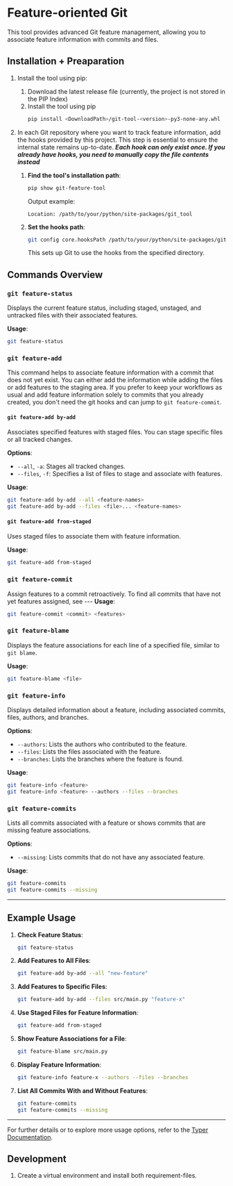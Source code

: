 
# Feature-oriented Git

This tool provides advanced Git feature management, allowing you to associate feature information with commits and files.

## Installation + Preaparation

1. Install the tool using pip:
    1. Download the latest release file (currently, the project is not stored in the PIP Index)
    1. Install the tool using pip
        ```bash
        pip install <DownloadPath>/git-tool-<version>-py3-none-any.whl
        ```
1. In each Git repository where you want to track feature information, add the hooks provided by this project. This step is essential to ensure the internal state remains up-to-date. ***Each hook can only exist once. If you already have hooks, you need to manually copy the file contents instead***

    1. **Find the tool's installation path**:
        ```bash
        pip show git-feature-tool
        ```
        Output example:
        ```
        Location: /path/to/your/python/site-packages/git_tool
        ```
    1. **Set the hooks path**:
        ```bash
        git config core.hooksPath /path/to/your/python/site-packages/git_tool/hooks
        ```
        This sets up Git to use the hooks from the specified directory.

## Commands Overview

### `git feature-status`

Displays the current feature status, including staged, unstaged, and untracked files with their associated features.

**Usage**:
```bash
git feature-status
```
### `git feature-add`
This command helps to associate feature information with a commit that does not yet exist. You can either add the information while adding the files or add features to the staging area.
If you prefer to keep your workflows as usual and add feature information solely to commits that you already created, you don't need the git hooks and can jump to `git feature-commit`.

#### `git feature-add by-add`

Associates specified features with staged files. You can stage specific files or all tracked changes.

**Options**:
- `--all`, `-a`: Stages all tracked changes.
- `--files`, `-f`: Specifies a list of files to stage and associate with features.

**Usage**:
```bash
git feature-add by-add --all <feature-names>
git feature-add by-add --files <file>... <feature-names>
```

#### `git feature-add from-staged`

Uses staged files to associate them with feature information.

**Usage**:
```bash
git feature-add from-staged
```


### `git feature-commit`
Assign features to a commit retroactively. To find all commits that have not yet features assigned, see ---
**Usage**:
```bash
git feature-commit <commit> <features>
```

### `git feature-blame`

Displays the feature associations for each line of a specified file, similar to `git blame`.

**Usage**:
```bash
git feature-blame <file>
```

### `git feature-info`

Displays detailed information about a feature, including associated commits, files, authors, and branches.

**Options**:
- `--authors`: Lists the authors who contributed to the feature.
- `--files`: Lists the files associated with the feature.
- `--branches`: Lists the branches where the feature is found.

**Usage**:
```bash
git feature-info <feature>
git feature-info <feature> --authors --files --branches
```

### `git feature-commits`

Lists all commits associated with a feature or shows commits that are missing feature associations.

**Options**:
- `--missing`: Lists commits that do not have any associated feature.

**Usage**:
```bash
git feature-commits
git feature-commits --missing
```

---

## Example Usage

1. **Check Feature Status**:
   ```bash
   git feature-status
   ```

2. **Add Features to All Files**:
   ```bash
   git feature-add by-add --all "new-feature"
   ```

3. **Add Features to Specific Files**:
   ```bash
   git feature-add by-add --files src/main.py "feature-x"
   ```

4. **Use Staged Files for Feature Information**:
   ```bash
   git feature-add from-staged
   ```

5. **Show Feature Associations for a File**:
   ```bash
   git feature-blame src/main.py
   ```

6. **Display Feature Information**:
   ```bash
   git feature-info feature-x --authors --files --branches
   ```

7. **List All Commits With and Without Features**:
   ```bash
   git feature-commits
   git feature-commits --missing
   ```

---

For further details or to explore more usage options, refer to the [Typer Documentation](https://typer.tiangolo.com/tutorial/).



## Development
1. Create a virtual environment and install both requirement-files.
